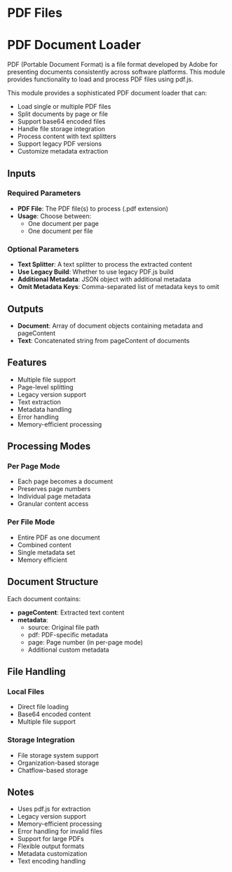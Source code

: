 # PDF Files

# PDF Document Loader

PDF (Portable Document Format) is a file format developed by Adobe for presenting documents consistently across software platforms. This module provides functionality to load and process PDF files using pdf.js.

This module provides a sophisticated PDF document loader that can:
- Load single or multiple PDF files
- Split documents by page or file
- Support base64 encoded files
- Handle file storage integration
- Process content with text splitters
- Support legacy PDF versions
- Customize metadata extraction

## Inputs

### Required Parameters
- **PDF File**: The PDF file(s) to process (.pdf extension)
- **Usage**: Choose between:
  - One document per page
  - One document per file

### Optional Parameters
- **Text Splitter**: A text splitter to process the extracted content
- **Use Legacy Build**: Whether to use legacy PDF.js build
- **Additional Metadata**: JSON object with additional metadata
- **Omit Metadata Keys**: Comma-separated list of metadata keys to omit

## Outputs

- **Document**: Array of document objects containing metadata and pageContent
- **Text**: Concatenated string from pageContent of documents

## Features
- Multiple file support
- Page-level splitting
- Legacy version support
- Text extraction
- Metadata handling
- Error handling
- Memory-efficient processing

## Processing Modes

### Per Page Mode
- Each page becomes a document
- Preserves page numbers
- Individual page metadata
- Granular content access

### Per File Mode
- Entire PDF as one document
- Combined content
- Single metadata set
- Memory efficient

## Document Structure
Each document contains:
- **pageContent**: Extracted text content
- **metadata**:
  - source: Original file path
  - pdf: PDF-specific metadata
  - page: Page number (in per-page mode)
  - Additional custom metadata

## File Handling

### Local Files
- Direct file loading
- Base64 encoded content
- Multiple file support

### Storage Integration
- File storage system support
- Organization-based storage
- Chatflow-based storage

## Notes
- Uses pdf.js for extraction
- Legacy version support
- Memory-efficient processing
- Error handling for invalid files
- Support for large PDFs
- Flexible output formats
- Metadata customization
- Text encoding handling
